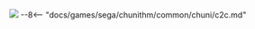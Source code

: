 <img class="header-logo" src="/img/sega/chunithm/starplus/logo.webp">
--8<-- "docs/games/sega/chunithm/common/chuni/c2c.md"